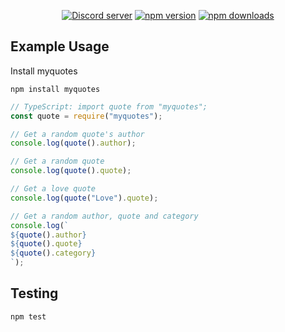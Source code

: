 <div align="center">
	<br />
	</p>
	<br />
	<p>
		<a href="https://discord.gg/TKz7BMwEap"><img src="https://img.shields.io/discord/909261119103832084?color=5865F2&logo=discord&logoColor=white" alt="Discord server" /></a>
		<a href="https://www.npmjs.com/package/myquotes"><img src="https://img.shields.io/npm/v/myquotes.svg?maxAge=3600" alt="npm version" /></a>
		<a href="https://www.npmjs.com/package/myquotes"><img src="https://img.shields.io/npm/dt/myquotes.svg?maxAge=3600" alt="npm downloads" /></a>
	</p>
</div>

## Example Usage

Install myquotes

```
npm install myquotes
```

```js
// TypeScript: import quote from "myquotes";
const quote = require("myquotes");

// Get a random quote's author
console.log(quote().author);

// Get a random quote
console.log(quote().quote);

// Get a love quote
console.log(quote("Love").quote);

// Get a random author, quote and category
console.log(`
${quote().author}
${quote().quote}
${quote().category}
`);
```

## Testing
```
npm test
```